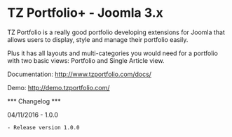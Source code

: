 # TZ Portfolio+ - Joomla 3.x

TZ Portfolio is a really good portfolio developing extensions for Joomla that allows users to display, style and manage their portfolio easily.

Plus it has all layouts and multi-categories you would need for a portfolio with two basic views: Portfolio and Single Article view.

Documentation: http://www.tzportfolio.com/docs/

Demo: http://demo.tzportfolio.com/

*** Changelog ***

04/11/2016 - 1.0.0
	
	- Release version 1.0.0